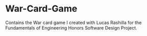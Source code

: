 # War-Card-Game
Contains the War card game I created with Lucas Rashilla for the Fundamentals of Engineering Honors Software Design Project.
